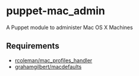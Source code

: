 puppet-mac_admin
================

A Puppet module to administer Mac OS X Machines

## Requirements

* [rcoleman/mac_profiles_handler](http://forge.puppetlabs.com/rcoleman/mac_profiles_handler)
* [grahamgilbert/macdefaults](http://forge.puppetlabs.com/grahamgilbert/macdefaults)